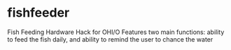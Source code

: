 # fishfeeder
Fish Feeding Hardware Hack for OHI/O
Features two main functions: ability to feed the fish daily, and ability to remind the user to chance the water
